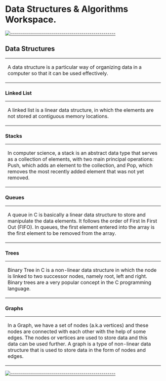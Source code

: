 # Data Structures & Algorithms Workspace.

[![-----------------------------------------------------](
https://raw.githubusercontent.com/andreasbm/readme/master/assets/lines/aqua.png)](https://github.com/alpardayalman?tab=repositories)
## Data Structures
<table>
<td>
  
A data structure is a particular way of organizing data in a computer so that it can be used effectively.

</td>
</table>

### Linked List
<table>
<td>
  
A linked list is a linear data structure, in which the elements are not stored at contiguous memory locations.

</td>
</table>

### Stacks
<table>
<td>
  
In computer science, a stack is an abstract data type that serves as a collection of elements, with two main principal operations: Push, which adds an element to the collection, and Pop, which removes the most recently added element that was not yet removed.

</td>
</table>

### Queues
<table>
<td>
  
A queue in C is basically a linear data structure to store and manipulate the data elements. It follows the order of First In First Out (FIFO). In queues, the first element entered into the array is the first element to be removed from the array.

</td>
</table>

### Trees
<table>
<td>
  
Binary Tree in C is a non-linear data structure in which the node is linked to two successor nodes, namely root, left and right. Binary trees are a very popular concept in the C programming language.

</td>
</table>

### Graphs
<table>
<td>
  
In a Graph, we have a set of nodes (a.k.a vertices) and these nodes are connected with each other with the help of some edges. The nodes or vertices are used to store data and this data can be used further. A graph is a type of non-linear data structure that is used to store data in the form of nodes and edges.

</td>
</table>

[![-----------------------------------------------------](
https://raw.githubusercontent.com/andreasbm/readme/master/assets/lines/aqua.png)](https://github.com/alpardayalman?tab=repositories)

